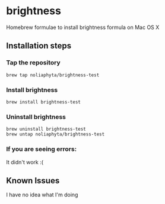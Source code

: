 # brightness

Homebrew formulae to install brightness formula on Mac OS X

## Installation steps

### Tap the repository
```
brew tap noliaphyta/brightness-test
```

### Install brightness
```
brew install brightness-test
```

### Uninstall brightness
```
brew uninstall brightness-test
brew untap noliaphyta/brightness-test
```

### If you are seeing errors:

It didn't work :(

## Known Issues
I have no idea what I'm doing

